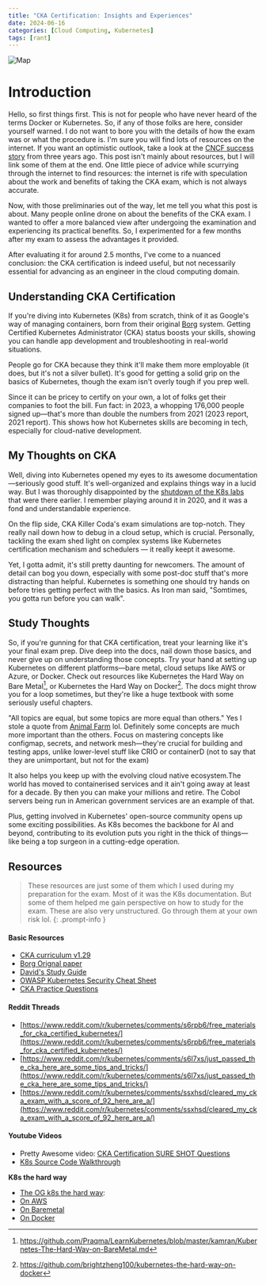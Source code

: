 ```yaml
---
title: "CKA Certification: Insights and Experiences"
date: 2024-06-16
categories: [Cloud Computing, Kubernetes]
tags: [rant]
---
```

<img src="{{site.baseurl | prepend: site.url}}/assets/img/CKA/cka.png" alt="Map">

# Introduction
Hello, so first things first. This is not for people who have never heard of the terms Docker or Kubernetes. So, if any of those folks are here, consider yourself warned. I do not want to bore you with the details of how the exam was or what the procedure is. I'm sure you will find lots of resources on the internet. If you want an optimistic outlook, take a look at the [CNCF success story](https://www.cncf.io/blog/2021/07/30/success-story-preparing-for-kubernetes-certification-improves-a-platform-development-engineers-skill-set/) from three years ago. This post isn't mainly about resources, but I will link some of them at the end. One little piece of advice while scurrying through the internet to find resources: the internet is rife with speculation about the work and benefits of taking the CKA exam, which is not always accurate.

Now, with those preliminaries out of the way, let me tell you what this post is about. Many people online drone on about the benefits of the CKA exam. I wanted to offer a more balanced view after undergoing the examination and experiencing its practical benefits. So, I experimented for a few months after my exam to assess the advantages it provided.

After evaluating it for around 2.5 months, I've come to a nuanced conclusion: the CKA certification is indeed useful, but not necessarily essential for advancing as an engineer in the cloud computing domain.

## Understanding CKA Certification
If you're diving into Kubernetes (K8s) from scratch, think of it as Google's way of managing containers, born from their original [Borg](https://en.wikipedia.org/wiki/Borg_(cluster_manager)) system. Getting Certified Kubernetes Administrator (CKA) status boosts your skills, showing you can handle app development and troubleshooting in real-world situations.

People go for CKA because they think it'll make them more employable (it does, but it's not a silver bullet). It's  good for getting a solid grip on the basics of Kubernetes, though the exam isn't overly tough if you prep well.

Since it can be pricey to certify on your own, a lot of folks get their companies to foot the bill. Fun fact: in 2023, a whopping 176,000 people signed up—that's more than double the numbers from 2021 (2023 report, 2021 report). This shows how hot Kubernetes skills are becoming in tech, especially for cloud-native development.

## My Thoughts on CKA
Well, diving into Kubernetes opened my eyes to its awesome documentation—seriously good stuff. It's well-organized and explains things way in a lucid way. But I was thoroughly disappointed by the [shutdown of the K8s labs](https://kubernetes.io/blog/2023/02/14/kubernetes-katacoda-tutorials-stop-from-2023-03-31/) that were there earlier. I remember playing around it in 2020, and it was a fond and understandable experience.

On the flip side, CKA Killer Coda's exam simulations are top-notch. They really nail down how to debug in a cloud setup, which is crucial. Personally, tackling the exam shed light on complex systems like Kubernetes certification mechanism and schedulers — it really keept it awesome.

Yet, I gotta admit, it's still pretty daunting for newcomers. The amount of detail can bog you down, especially with some post-doc stuff that's more distracting than helpful. Kubernetes is something one should try hands on before tries getting perfect with the basics. As Iron man said, "Somtimes, you gotta run before you can walk".

## Study Thoughts
So, if you're gunning for that CKA certification, treat your learning like it's your final exam prep. Dive deep into the docs, nail down those basics, and never give up on understanding those concepts.
Try your hand at setting up Kubernetes on different platforms—bare metal, cloud setups like AWS or Azure, or Docker.   Check out resources like Kubernetes the Hard Way on Bare Metal[^footnote], or Kubernetes the Hard Way on Docker[^footnote-2]. The docs might throw you for a loop sometimes, but they're like a huge textbook with some seriously useful chapters.

"All topics are equal, but some topics are more equal than others."  Yes I stole a quote from [Animal Farm](https://en.wikipedia.org/wiki/Animal_Farm) lol. Definitely some concepts are much more important than the others. Focus on mastering concepts like configmap, secrets, and network mesh—they're crucial for building and testing apps, unlike lower-level stuff like CRIO or containerD (not to say that they are unimportant, but not for the exam)

It also helps you keep up with the evolving cloud native ecosystem.The world has moved to containerised services and it ain't going away at least for a decade. By then you can make your millions and retire. The Cobol servers being run in American government services are an example of that.

Plus, getting involved in Kubernetes' open-source community opens up some exciting possibilities. As K8s becomes the backbone for AI and beyond, contributing to its evolution puts you right in the thick of things—like being a top surgeon in a cutting-edge operation.

## Resources
> These resources are just some of them which I used during my preparation for the exam. Most of it was the K8s documentation. But some of them helped me gain perspective on how to study for the exam. These are also very unstructured. Go through them at your own risk lol.
{: .prompt-info }

#### Basic Resources
* [CKA curriculum v1.29](https://github.com/cncf/curriculum/blob/master/CKA_Curriculum_v1.29.pdf)
* [Borg Orignal paper](https://research.google/pubs/large-scale-cluster-management-at-google-with-borg/)
* [David's Study Guide](https://github.com/David-VTUK/CKA-StudyGuide/tree/master)
* [OWASP Kubernetes Security Cheat Sheet](https://cheatsheetseries.owasp.org/cheatsheets/Kubernetes_Security_Cheat_Sheet.html)
* [CKA Practice Questions](https://gist.github.com/texasdave2/8f4ce19a467180b6e3a02d7be0c765e7)

#### Reddit Threads
* [https://www.reddit.com/r/kubernetes/comments/s6rpb6/free_materials_for_cka_certified_kubernetes/](https://www.reddit.com/r/kubernetes/comments/s6rpb6/free_materials_for_cka_certified_kubernetes/)
* [https://www.reddit.com/r/kubernetes/comments/s6l7xs/just_passed_the_cka_here_are_some_tips_and_tricks/](https://www.reddit.com/r/kubernetes/comments/s6l7xs/just_passed_the_cka_here_are_some_tips_and_tricks/)
* [https://www.reddit.com/r/kubernetes/comments/ssxhsd/cleared_my_cka_exam_with_a_score_of_92_here_are_a/](https://www.reddit.com/r/kubernetes/comments/ssxhsd/cleared_my_cka_exam_with_a_score_of_92_here_are_a/)

#### Youtube Videos
* Pretty Awesome video: [CKA Certification SURE SHOT Questions ](https://www.youtube.com/watch?v=vVIcyFH20qU)
* [K8s Source Code Walkthrough](https://www.youtube.com/watch?v=F8dZMKP6xyg)

**K8s the hard way**
* [The OG k8s the hard way](https://github.com/kelseyhightower/kubernetes-the-hard-way ): 
* [On AWS](https://github.com/Praqma/LearnKubernetes/blob/master/kamran/Kubernetes-The-Hard-Way-on-AWS.md)
* [On Baremetal](https://github.com/Praqma/LearnKubernetes/blob/master/kamran/Kubernetes-The-Hard-Way-on-BareMetal.md)
* [On Docker](https://github.com/brightzheng100/kubernetes-the-hard-way-on-docker)

[^footnote]: https://github.com/Praqma/LearnKubernetes/blob/master/kamran/Kubernetes-The-Hard-Way-on-BareMetal.md
[^footnote-2]: https://github.com/brightzheng100/kubernetes-the-hard-way-on-docker




